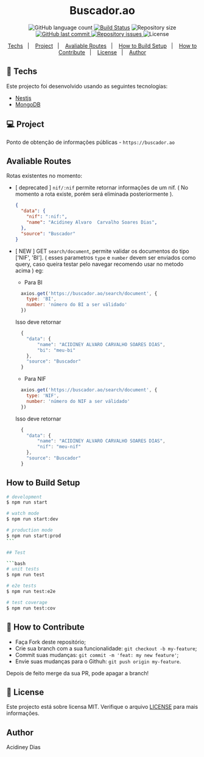 <h1 align="center">
    Buscador.ao
</h1>
<p align="center">
    <img alt="GitHub language count" src="https://img.shields.io/github/languages/count/acidiney/buscador-ao">
    <a href="https://actions-badge.atrox.dev/acidiney/buscador-ao/goto"><img alt="Build Status" src="https://img.shields.io/endpoint.svg?url=https%3A%2F%2Factions-badge.atrox.dev%2Facidiney%2Fbuscador-ao%2Fbadge&style=flat" /></a>
  	<img alt="Repository size" src="https://img.shields.io/github/repo-size/acidiney/buscador-ao">
  	<a href="https://github.com/acidiney/buscador-ao/commits/master">
    	<img alt="GitHub last commit" src="https://img.shields.io/github/last-commit/acidiney/buscador-ao">
  	</a>
  	<a href="https://github.com/acidiney/buscador-ao/issues">
    	<img alt="Repository issues" src="https://img.shields.io/github/issues/acidiney/buscador-ao">
  	</a>
  	<img alt="License" src="https://img.shields.io/badge/license-MIT-brightgreen">
</p>

<p align="center">
  <a href="#rocket-techs">Techs</a>&nbsp;&nbsp;&nbsp;|&nbsp;&nbsp;&nbsp;
  <a href="#-project">Project</a>&nbsp;&nbsp;&nbsp;|&nbsp;&nbsp;&nbsp;
  <a href="#avaliable-routes">Avaliable Routes</a>&nbsp;&nbsp;&nbsp;|&nbsp;&nbsp;&nbsp;
  <a href="#-how-to-build-setup">How to Build Setup</a>&nbsp;&nbsp;&nbsp;|&nbsp;&nbsp;&nbsp;
  <a href="#-how-to-contribute">How to Contribute</a>&nbsp;&nbsp;&nbsp;|&nbsp;&nbsp;&nbsp;
  <a href="#memo-license">License</a>&nbsp;&nbsp;&nbsp;|&nbsp;&nbsp;&nbsp;
  <a href="#-author">Author</a>
</p>



## :rocket: Techs

Este projecto foi desenvolvido usando as seguintes tecnologias:

- [Nestjs](https://nestjs.com)
- [MongoDB](https://mongodb.com)

## 💻 Project

Ponto de obtenção de informações públicas - `https://buscador.ao`

## Avaliable Routes

Rotas existentes no momento:

- [ deprecated ] `nif/:nif` permite retornar informações de um nif. ( No momento a rota existe, porém será eliminada posteriormente ).

  ```json
  {
    "data": {
      "nif": ":nif:",
      "name": "Acidiney Alvaro  Carvalho Soares Dias",
    },
    "source": "Buscador"
  }
  ```

- [ NEW ] GET `search/document`, permite validar os documentos do tipo ['NIF', 'BI']. ( esses parametros `type` e `number` devem ser enviados como query, caso queira testar pelo navegar recomendo usar no metodo acima )
eg:

  - Para BI
  ```js
    axios.get('https://buscador.ao/search/document', {
      type: 'BI',
      number: 'número do BI a ser válidado'
    })
  ```

  Isso deve retornar

  ```js
    {
      "data": {
          "name": "ACIDINEY ALVARO CARVALHO SOARES DIAS",
          "bi": "meu-bi"
      },
      "source": "Buscador"
    }
  ```

  - Para NIF
  ```js
    axios.get('https://buscador.ao/search/document', {
      type: 'NIF',
      number: 'número do NIF a ser válidado'
    })
  ```

  Isso deve retornar
  ```js
    {
      "data": {
          "name": "ACIDINEY ALVARO CARVALHO SOARES DIAS",
          "nif": "meu-nif"
      },
      "source": "Buscador"
    }
  ```

## How to  Build Setup

```bash
# development
$ npm run start

# watch mode
$ npm run start:dev

# production mode
$ npm run start:prod
​```

## Test

​```bash
# unit tests
$ npm run test

# e2e tests
$ npm run test:e2e

# test coverage
$ npm run test:cov
```

## 🤔 How to Contribute

- Faça Fork deste repositório;
- Crie sua branch com a sua funcionalidade: `git checkout -b my-feature`;
- Commit suas mudanças: `git commit -m 'feat: my new feature'`;
- Envie suas mudanças para o Githuh: `git push origin my-feature`.

Depois de feito merge da sua PR, pode apagar a branch!

## :memo: License

Este projecto está sobre licensa MIT. Verifique o arquivo [LICENSE](LICENSE) para mais informações.

## Author

Acidiney Dias
